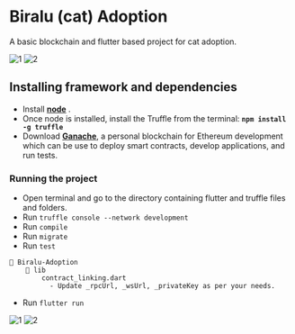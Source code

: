 # Biralu (cat) Adoption
A basic blockchain and flutter based project for cat adoption.


![1](https://user-images.githubusercontent.com/56537691/208242753-4133b2d3-5c71-4b31-a5e3-9b38bbc4c8fc.png)
![2](https://user-images.githubusercontent.com/56537691/208242766-9a12795a-6620-4e4d-a749-4bd7180b27df.png)


## Installing framework and dependencies
- Install [**node**](https://nodejs.org/en/) .
- Once node is installed, install the Truffle from the terminal:
**`npm install -g truffle`**
- Download  [**Ganache**](http://truffleframework.com/ganache), a personal blockchain for Ethereum development which can be use to deploy smart contracts, develop applications, and run tests.

### Running the project
- Open terminal and go to the directory containing flutter and truffle files and folders.
- Run ```truffle console --network development```
- Run ```compile```
- Run ```migrate```
- Run ```test```

```
📁 Biralu-Adoption
    📁 lib
        contract_linking.dart
          - Update _rpcUrl, _wsUrl, _privateKey as per your needs.
```
- Run `flutter run`

![1](https://user-images.githubusercontent.com/56537691/208242753-4133b2d3-5c71-4b31-a5e3-9b38bbc4c8fc.png)
![2](https://user-images.githubusercontent.com/56537691/208242766-9a12795a-6620-4e4d-a749-4bd7180b27df.png)
